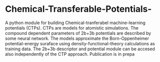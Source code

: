# Chemical-Transferable-Potentials-
A python module for building Chemical-tranferabel machine-learning potentials (CTPs). CTPs are models for atomistic simulations. The compound dependent parameters of 2b+3b potentials are described by some  neural network. The models approximate the Born-Oppenheimer potential-energy suraface using density-functional-theory calculations as training data.  The 2b+3b descriptor and potential module can be accesed also independently of the CTP approach. Publication is in prepa
